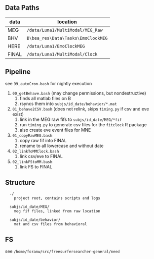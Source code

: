 # 

## Data Paths

| data  | location |
|-------|---------------------------------------|
| MEG   | `/data/Luna1/MultiModal/MEG_Raw`      |
| BHV   | `B\bea_res\Data\Tasks\EmoClockMEG`    |
| HERE  | `/data/Luna1/EmoClockMEG`             |
| FINAL | `/data/Luna1/MultiModal/Clock`        |

## Pipeline

see `99_autoCron.bash` for nightly execution

  1. `00_getBehave.bash` (may change permissions, but nondestructive)
     1. finds all matlab files on B
     2. rsyncs them into `subjs/id_date/behavior/*.mat`
  1. `01_behave2CSV.bash` (does not relink, skips `timing.py` if csv and eve exist)
     1. link in the MEG raw fifs to `subjs/id_date/MEG/*fif`
     2. run `timing.py` to generate csv files for the `fitclock` R package
     3. also create eve event files for MNE 
  1. `01_copyRawMEG.bash`
     1. copy raw fif into FINAL
     1. rename to all lowercase and without date
  1. `02_linkToMMClock.bash` 
     1. link csv/eve to FINAL
  1. `02_linkFStoMM.bash` 
     1. link FS to FINAL

## Structure
```text
  ./
    project root, contains scripts and logs
  
  subjs/id_date/MEG/
    meg fif files, linked from raw location

  subjs/id_date/behavior/
    mat and csv files from behavioral 
```

## FS
see `/home/foranw/src/freesurfersearcher-general/need`
